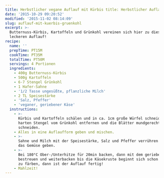 ```yaml
---
title: Herbstlicher vegane Auflauf mit Kürbis title: Herbstlicher Auflauf mit Kürbis & Grünkohl Grünkohl
date: '2015-10-29 09:20:52'
modified: '2015-11-02 08:14:09'
slug: auflauf-mit-kuerbis-gruenkohl
excerpt: >-
  Butternuss-Kürbis, Kartoffeln und Grünkohl vereinen sich hier zu diesem
  leckeren Auflauf!
recipe:
  name: ''
  prepTime: PT15M
  cookTime: PT35M
  totalTime: PT50M
  servings: 4 Portionen
  ingredients:
    - 400g Butternuss-Kürbis
    - 500g Kartoffeln
    - 6-7 Stengel Grünkohl
    - 1 Hafer-Sahne
    - '1/2 Tasse ungesüßte, pflanzliche Milch'
    - 2 TL Speisestärke
    - 'Salz, Pfeffer'
    - 'veganer, geriebener Käse'
  instructions:
    - >-
      Kürbis und Kartoffeln schälen und in ca. 1cm große Würfel schneiden. Die
      harten Stengel vom Grünkohl entfernen und die Blätter mundgerecht
      schneiden.
    - Alles in eine Auflaufform geben und mischen.
    - >-
      Sahne und Milch mit der Speisestärke, Salz und Pfeffer verrühren und über
      das Gemüse geben.
    - >-
      Bei 180°C Ober-/Unterhitze für 20min backen, dann mit dem geriebenen Käse
      bestreuen und weiterbacken bis die Käsekruste beginnt sich schon goldbraun
      zu färben, dann ist der Auflauf fertig!
    - Mahlzeit!
---
```


